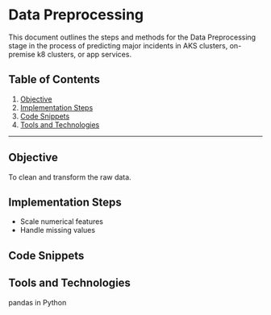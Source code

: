 
# Data Preprocessing

This document outlines the steps and methods for the Data Preprocessing stage in the process of predicting major incidents in AKS clusters, on-premise k8 clusters, or app services.

## Table of Contents

1. [Objective](#objective)
2. [Implementation Steps](#implementation-steps)
3. [Code Snippets](#code-snippets)
4. [Tools and Technologies](#tools-and-technologies)

---

## Objective

To clean and transform the raw data.

## Implementation Steps

- Scale numerical features
- Handle missing values

## Code Snippets



## Tools and Technologies

pandas in Python

